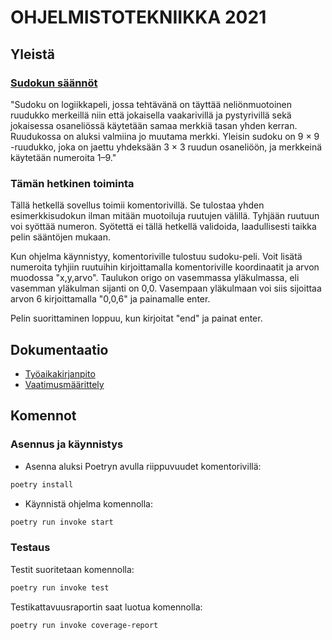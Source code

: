 # OHJELMISTOTEKNIIKKA 2021

## Yleistä

### [Sudokun säännöt](https://fi.wikipedia.org/wiki/Sudoku)

"Sudoku on logiikkapeli, jossa tehtävänä on täyttää neliönmuotoinen ruudukko merkeillä niin että jokaisella vaakarivillä ja pystyrivillä sekä jokaisessa osaneliössä käytetään samaa merkkiä tasan yhden kerran. Ruudukossa on aluksi valmiina jo muutama merkki. Yleisin sudoku on 9 × 9 -ruudukko, joka on jaettu yhdeksään 3 × 3 ruudun osaneliöön, ja merkkeinä käytetään numeroita 1–9."

### Tämän hetkinen toiminta

Tällä hetkellä sovellus toimii komentorivillä. Se tulostaa yhden esimerkkisudokun ilman mitään muotoiluja ruutujen välillä. Tyhjään ruutuun voi syöttää numeron. Syötettä ei tällä hetkellä validoida, laadullisesti taikka pelin sääntöjen mukaan.

Kun ohjelma käynnistyy, komentoriville tulostuu sudoku-peli. Voit lisätä numeroita tyhjiin ruutuihin kirjoittamalla komentoriville koordinaatit ja arvon muodossa "x,y,arvo". Taulukon origo on vasemmassa yläkulmassa, eli vasemman yläkulman sijanti on 0,0. Vasempaan yläkulmaan voi siis sijoittaa arvon 6 kirjoittamalla "0,0,6" ja painamalle enter.

Pelin suorittaminen loppuu, kun kirjoitat "end" ja painat enter.

## Dokumentaatio

- [Työaikakirjanpito](https://github.com/Aikamoine/ot-harjoitustyo/blob/master/harjoitustyo/documentation/tyoaikakirjanpito.md)
- [Vaatimusmäärittely](https://github.com/Aikamoine/ot-harjoitustyo/blob/master/harjoitustyo/documentation/vaatimusmaarittely.md)

## Komennot

### Asennus ja käynnistys

- Asenna aluksi Poetryn avulla riippuvuudet komentorivillä:
```bash
poetry install
```
- Käynnistä ohjelma komennolla:
```bash
poetry run invoke start
```

### Testaus

Testit suoritetaan komennolla:

```bash
poetry run invoke test
```

Testikattavuusraportin saat luotua komennolla:

```bash
poetry run invoke coverage-report
```
